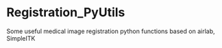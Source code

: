 # Registration_PyUtils
Some useful medical image registration python functions based on airlab, SimpleITK
